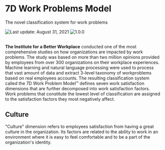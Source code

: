 # 7D Work Problems Model
The novel classification system for work problems

<div align="left">
   <img id="last-update-badge" src="https://img.shields.io/badge/%F0%9F%93%85%20Last%20update%20-%20August%2031%2C%202021-blue.svg" alt="Last update: August 31, 2021" /> <img src="https://img.shields.io/badge/ %E2%9C%94%20Taxonomy%20version%20-%201.0.0-yellow.svg" alt="1.0.0"/>
</div>
<br/>

__The Institute for a Better Workplace__ conducted one of the most comprehensive studies on how organizations are impacted by work problems. The study was based on more than two million opinions provided by employees from over 300 organizations on their workplace experiences. Machine learning and natural language processing were used to process that vast amount of data and extract 3-level taxonomy of workproblems based on real employees accounts. The resulting classification system called the 7D Work Problem Model™ defines seven work satisfaction dimensions that are further decomposed into work satisfaction factors. Work problems that constitute the lowest level of classification are assigned to the satisfaction factors they most negatively affect.

## Culture

"Culture" dimension refers to employees satisfaction from having a great culture in the organization. Its factors are related to the ability to work in an environment where it is easy to feel comfortable and to be a part of the organization's identity.




